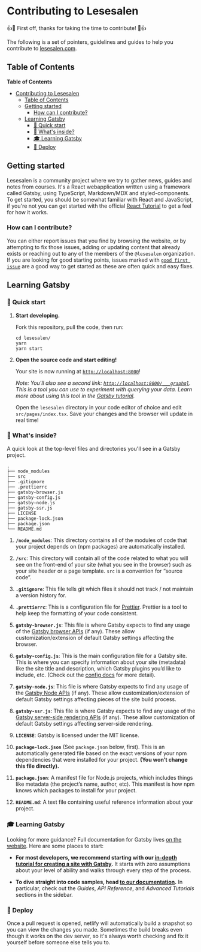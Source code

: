 # Contributing to Lesesalen

:+1::tada: First off, thanks for taking the time to contribute! :tada::+1:

The following is a set of pointers, guidelines and guides to help you contribute
to [lesesalen.com](https://lesesalen.com).

## Table of Contents

<!-- markdown-toc start - Don't edit this section. Run M-x markdown-toc-refresh-toc -->

**Table of Contents**

- [Contributing to Lesesalen](#contributing-to-lesesalen)
  - [Table of Contents](#table-of-contents)
  - [Getting started](#getting-started)
    - [How can I contribute?](#how-can-i-contribute)
  - [Learning Gatsby](#learning-gatsby)
    - [🚀 Quick start](#🚀-quick-start)
    - [🧐 What's inside?](#🧐-whats-inside)
    - [🎓 Learning Gatsby](#🎓-learning-gatsby)
    - [💫 Deploy](#💫-deploy)

<!-- markdown-toc end -->

## Getting started

Lesesalen is a community project where we try to gather news, guides and notes
from courses. It's a React webapplication written using a framework called
Gatsby, using TypeScript, Markdown/MDX and styled-components. To get started,
you should be somewhat familiar with React and JavaScript, if you're not you can
get started with the official [React
Tutorial](https://reactjs.org/tutorial/tutorial.html) to get a feel for how it
works.

### How can I contribute?

You can either report issues that you find by browsing the website, or by
attempting to fix those issues, adding or updating content that already exists
or reaching out to any of the members of the `@lesesalen` organization. If you
are looking for good starting points, issues marked with [`good first issue`](https://github.com/lesesalen/lesesalen/issues?q=is%3Aissue+is%3Aopen+sort%3Aupdated-desc+label%3A%22good+first+issue%22)
are a good way to get started as these are often quick and easy fixes.

## Learning Gatsby

### 🚀 Quick start

1.  **Start developing.**

    Fork this repository, pull the code, then run:

    ```shell
    cd lesesalen/
    yarn
    yarn start
    ```

1.  **Open the source code and start editing!**

    Your site is now running at [`http://localhost:8000`](http://localhost:8000)!

    _Note: You'll also see a second link: _[`http://localhost:8000/___graphql`](http://localhost:8000/___graphql)_. This is a tool you can use to experiment with querying your data. Learn more about using this tool in the [Gatsby tutorial](https://www.gatsbyjs.org/tutorial/part-five/#introducing-graphiql)._

    Open the `lesesalen` directory in your code editor of choice and edit `src/pages/index.tsx`. Save your changes and the browser will update in real time!

### 🧐 What's inside?

A quick look at the top-level files and directories you'll see in a Gatsby project.

    .
    ├── node_modules
    ├── src
    ├── .gitignore
    ├── .prettierrc
    ├── gatsby-browser.js
    ├── gatsby-config.js
    ├── gatsby-node.js
    ├── gatsby-ssr.js
    ├── LICENSE
    ├── package-lock.json
    ├── package.json
    └── README.md

1.  **`/node_modules`**: This directory contains all of the modules of code that your project depends on (npm packages) are automatically installed.

2.  **`/src`**: This directory will contain all of the code related to what you will see on the front-end of your site (what you see in the browser) such as your site header or a page template. `src` is a convention for “source code”.

3.  **`.gitignore`**: This file tells git which files it should not track / not maintain a version history for.

4.  **`.prettierrc`**: This is a configuration file for [Prettier](https://prettier.io/). Prettier is a tool to help keep the formatting of your code consistent.

5.  **`gatsby-browser.js`**: This file is where Gatsby expects to find any usage of the [Gatsby browser APIs](https://www.gatsbyjs.org/docs/browser-apis/) (if any). These allow customization/extension of default Gatsby settings affecting the browser.

6.  **`gatsby-config.js`**: This is the main configuration file for a Gatsby site. This is where you can specify information about your site (metadata) like the site title and description, which Gatsby plugins you’d like to include, etc. (Check out the [config docs](https://www.gatsbyjs.org/docs/gatsby-config/) for more detail).

7.  **`gatsby-node.js`**: This file is where Gatsby expects to find any usage of the [Gatsby Node APIs](https://www.gatsbyjs.org/docs/node-apis/) (if any). These allow customization/extension of default Gatsby settings affecting pieces of the site build process.

8.  **`gatsby-ssr.js`**: This file is where Gatsby expects to find any usage of the [Gatsby server-side rendering APIs](https://www.gatsbyjs.org/docs/ssr-apis/) (if any). These allow customization of default Gatsby settings affecting server-side rendering.

9.  **`LICENSE`**: Gatsby is licensed under the MIT license.

10. **`package-lock.json`** (See `package.json` below, first). This is an automatically generated file based on the exact versions of your npm dependencies that were installed for your project. **(You won’t change this file directly).**

11. **`package.json`**: A manifest file for Node.js projects, which includes things like metadata (the project’s name, author, etc). This manifest is how npm knows which packages to install for your project.

12. **`README.md`**: A text file containing useful reference information about your project.

### 🎓 Learning Gatsby

Looking for more guidance? Full documentation for Gatsby lives [on the website](https://www.gatsbyjs.org/). Here are some places to start:

- **For most developers, we recommend starting with our [in-depth tutorial for creating a site with Gatsby](https://www.gatsbyjs.org/tutorial/).** It starts with zero assumptions about your level of ability and walks through every step of the process.

- **To dive straight into code samples, head [to our documentation](https://www.gatsbyjs.org/docs/).** In particular, check out the _Guides_, _API Reference_, and _Advanced Tutorials_ sections in the sidebar.

### 💫 Deploy

Once a pull request is opened, netlify will automatically build a snapshot so you can view the changes you made. Sometimes the build breaks even though it works on the dev server, so it's always worth checking and fix it yourself before someone else tells you to.
